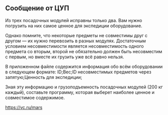 ## Сообщение от ЦУП

Из трех посадочных модулей исправны только два. Вам нужно погрузить на них самое ценное для экспедиции оборудование.

Однако помните, что некоторые предметы не совместимы друг с другом — их нужно перевозить в разных модулях. Достаточным условием несовместимости является несовместимость одного предмета со вторым, второй не обязательно должен быть несовместим с первым, но вместе их грузить уже всё равно нельзя.

В приложенном файле содержится информация обо всём оборудовании в следующем формате: ID;Вес;ID несовместимых предметов через запятую;Ценность для экспедиции;

Зная эту информацию и грузоподъемность посадочных модулей (200 кг каждый), составьте программу, которая выберет наиболее ценное и совместимое содержимое.

https://vc.ru/mars
